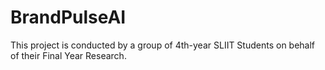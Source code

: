 # BrandPulseAI
This project is conducted by a group of 4th-year SLIIT Students on behalf of their Final Year Research. 
